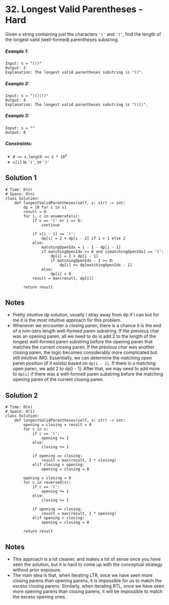 # 32. Longest Valid Parentheses - Hard

Given a string containing just the characters `'('` and `')'`, find the length of the longest valid (well-formed) parentheses substring.

##### Example 1:

```
Input: s = "(()"
Output: 2
Explanation: The longest valid parentheses substring is "()".
```

##### Example 2:

```
Input: s = ")()())"
Output: 4
Explanation: The longest valid parentheses substring is "()()".
```

##### Example 3:

```
Input: s = ""
Output: 0
```

##### Constraints:

- <code>0 <= s.length <= 3 * 10<sup>4</sup></code>
- `s[i]` is `'('`, or `')'`

## Solution 1

```
# Time: O(n)
# Space: O(n)
class Solution:
    def longestValidParentheses(self, s: str) -> int:
        dp = [0 for c in s]
        result = 0
        for i, c in enumerate(s):
            if c == '(' or i == 0:
                continue
                
            if s[i - 1] == '(':
                dp[i] = 2 + dp[i - 2] if i > 1 else 2
            else:
                matchingOpenIdx = i - 1 - dp[i - 1]
                if matchingOpenIdx >= 0 and s[matchingOpenIdx] == '(':
                    dp[i] = 2 + dp[i - 1]
                    if matchingOpenIdx - 1 >= 0:
                        dp[i] += dp[matchingOpenIdx - 1]
                else:
                    dp[i] = 0
            result = max(result, dp[i])
        
        return result
```

## Notes
- Pretty intuitive dp solution, usually I stray away from dp if I can but for me it is the most intuitive approach for this problem.
- Whenever we encounter a closing paren, there is a chance it is the end of a non-zero length well-formed paren substring. If the previous char was an opening paren, all we need to do is add 2 to the length of the longest well-formed paren substring before the opening paren that matches the current closing paren. If the previous char was another closing paren, the logic becomes considerably more complicated but still intuitive IMO. Essentially, we can determine the matching open paren position (if it exists) based on `dp[i - 1]`. If there is a matching open paren, we add 2 to dp[i - 1]. After that, we may need to add more to `dp[i]` if there was a well-formed paren substring before the matching opening paren of the current closing paren.

## Solution 2

```
# Time: O(n)
# Space: O(1)
class Solution:
    def longestValidParentheses(self, s: str) -> int:
        opening = closing = result = 0
        for c in s:
            if c == '(':
                opening += 1
            else:
                closing += 1
                
            if opening == closing:
                result = max(result, 2 * closing)
            elif closing > opening:
                opening = closing = 0
        
        opening = closing = 0
        for c in reversed(s):
            if c == '(':
                opening += 1
            else:
                closing += 1
            
            if opening == closing:
                result = max(result, 2 * opening)
            elif opening > closing:
                opening = closing = 0
            
        return result
```

## Notes
- This approach is a lot cleaner, and makes a lot of sense once you have seen the solution, but it is hard to come up with the conceptual strategy without prior exposure.
- The main idea is that, when iterating LTR, once we have seen more closing parens than opening parens, it is impossible for us to match the excess closing parens. Similarly, when iterating RTL, once we have seen more opening parens than closing parens, it will be impossible to match the excess opening ones.